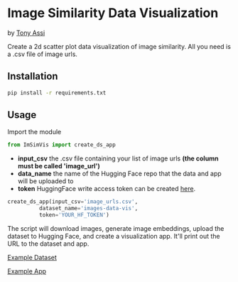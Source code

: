 # Image Similarity Data Visualization
by [Tony Assi](https://www.tonyassi.com/)

Create a 2d scatter plot data visualization of image similarity. All you need is a .csv file of image urls.

## Installation
```bash
pip install -r requirements.txt
```

## Usage
Import the module
```python
from ImSimVis import create_ds_app
```

- **input_csv** the .csv file containing your list of image urls **(the column must be called 'image_url')**
- **data_name** the name of the Hugging Face repo that the data and app will be uploaded to
- **token** HuggingFace write access token can be created [here](https://huggingface.co/settings/tokens).
```python
create_ds_app(input_csv='image_urls.csv',
	      dataset_name='images-data-vis',
	      token='YOUR_HF_TOKEN')
```
The script will download images, generate image embeddings, upload the dataset to Hugging Face, and create a visualization app. It'll print out the URL to the dataset and app.

[Example Dataset](https://huggingface.co/datasets/tonyassi/images-data-vis)

[Example App](https://huggingface.co/spaces/tonyassi/images-data-vis-app)
